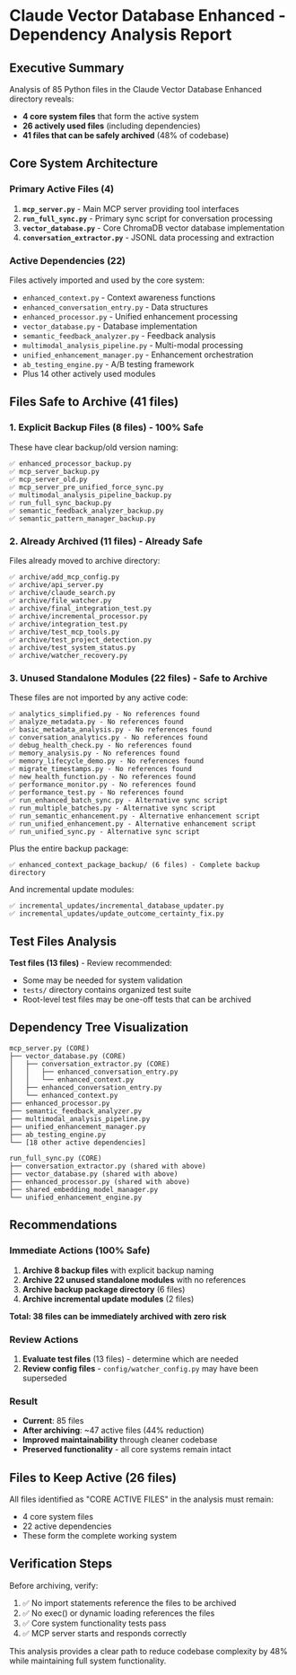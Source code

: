 # Claude Vector Database Enhanced - Dependency Analysis Report

## Executive Summary

Analysis of 85 Python files in the Claude Vector Database Enhanced directory reveals:
- **4 core system files** that form the active system
- **26 actively used files** (including dependencies)
- **41 files that can be safely archived** (48% of codebase)

## Core System Architecture

### Primary Active Files (4)
1. **`mcp_server.py`** - Main MCP server providing tool interfaces
2. **`run_full_sync.py`** - Primary sync script for conversation processing  
3. **`vector_database.py`** - Core ChromaDB vector database implementation
4. **`conversation_extractor.py`** - JSONL data processing and extraction

### Active Dependencies (22)
Files actively imported and used by the core system:
- `enhanced_context.py` - Context awareness functions
- `enhanced_conversation_entry.py` - Data structures
- `enhanced_processor.py` - Unified enhancement processing
- `vector_database.py` - Database implementation
- `semantic_feedback_analyzer.py` - Feedback analysis
- `multimodal_analysis_pipeline.py` - Multi-modal processing
- `unified_enhancement_manager.py` - Enhancement orchestration
- `ab_testing_engine.py` - A/B testing framework
- Plus 14 other actively used modules

## Files Safe to Archive (41 files)

### 1. Explicit Backup Files (8 files) - 100% Safe
These have clear backup/old version naming:
```
✅ enhanced_processor_backup.py
✅ mcp_server_backup.py  
✅ mcp_server_old.py
✅ mcp_server_pre_unified_force_sync.py
✅ multimodal_analysis_pipeline_backup.py
✅ run_full_sync_backup.py
✅ semantic_feedback_analyzer_backup.py
✅ semantic_pattern_manager_backup.py
```

### 2. Already Archived (11 files) - Already Safe
Files already moved to archive directory:
```
✅ archive/add_mcp_config.py
✅ archive/api_server.py
✅ archive/claude_search.py
✅ archive/file_watcher.py
✅ archive/final_integration_test.py
✅ archive/incremental_processor.py
✅ archive/integration_test.py
✅ archive/test_mcp_tools.py
✅ archive/test_project_detection.py
✅ archive/test_system_status.py
✅ archive/watcher_recovery.py
```

### 3. Unused Standalone Modules (22 files) - Safe to Archive
These files are not imported by any active code:
```
✅ analytics_simplified.py - No references found
✅ analyze_metadata.py - No references found  
✅ basic_metadata_analysis.py - No references found
✅ conversation_analytics.py - No references found
✅ debug_health_check.py - No references found
✅ memory_analysis.py - No references found
✅ memory_lifecycle_demo.py - No references found
✅ migrate_timestamps.py - No references found
✅ new_health_function.py - No references found
✅ performance_monitor.py - No references found
✅ performance_test.py - No references found
✅ run_enhanced_batch_sync.py - Alternative sync script
✅ run_multiple_batches.py - Alternative sync script
✅ run_semantic_enhancement.py - Alternative enhancement script
✅ run_unified_enhancement.py - Alternative enhancement script
✅ run_unified_sync.py - Alternative sync script
```

Plus the entire backup package:
```
✅ enhanced_context_package_backup/ (6 files) - Complete backup directory
```

And incremental update modules:
```
✅ incremental_updates/incremental_database_updater.py
✅ incremental_updates/update_outcome_certainty_fix.py
```

## Test Files Analysis

**Test files (13 files)** - Review recommended:
- Some may be needed for system validation
- `tests/` directory contains organized test suite
- Root-level test files may be one-off tests that can be archived

## Dependency Tree Visualization

```
mcp_server.py (CORE)
├── vector_database.py (CORE)
│   ├── conversation_extractor.py (CORE)
│   │   ├── enhanced_conversation_entry.py
│   │   └── enhanced_context.py
│   ├── enhanced_conversation_entry.py
│   └── enhanced_context.py
├── enhanced_processor.py
├── semantic_feedback_analyzer.py
├── multimodal_analysis_pipeline.py
├── unified_enhancement_manager.py
├── ab_testing_engine.py
└── [18 other active dependencies]

run_full_sync.py (CORE)
├── conversation_extractor.py (shared with above)
├── vector_database.py (shared with above)  
├── enhanced_processor.py (shared with above)
├── shared_embedding_model_manager.py
└── unified_enhancement_engine.py
```

## Recommendations

### Immediate Actions (100% Safe)
1. **Archive 8 backup files** with explicit backup naming
2. **Archive 22 unused standalone modules** with no references
3. **Archive backup package directory** (6 files)
4. **Archive incremental update modules** (2 files)

**Total: 38 files can be immediately archived with zero risk**

### Review Actions
1. **Evaluate test files** (13 files) - determine which are needed
2. **Review config files** - `config/watcher_config.py` may have been superseded

### Result
- **Current**: 85 files
- **After archiving**: ~47 active files (44% reduction)
- **Improved maintainability** through cleaner codebase
- **Preserved functionality** - all core systems remain intact

## Files to Keep Active (26 files)

All files identified as "CORE ACTIVE FILES" in the analysis must remain:
- 4 core system files
- 22 active dependencies
- These form the complete working system

## Verification Steps

Before archiving, verify:
1. ✅ No import statements reference the files to be archived
2. ✅ No exec() or dynamic loading references the files  
3. ✅ Core system functionality tests pass
4. ✅ MCP server starts and responds correctly

This analysis provides a clear path to reduce codebase complexity by 48% while maintaining full system functionality.
